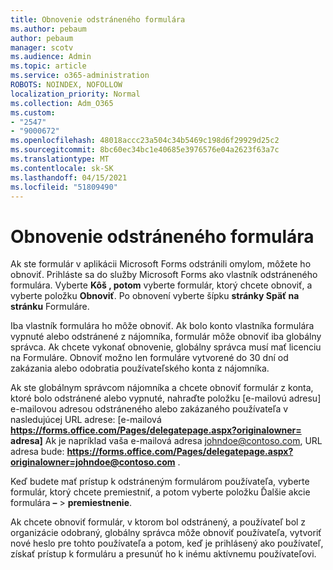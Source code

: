```yaml
---
title: Obnovenie odstráneného formulára
ms.author: pebaum
author: pebaum
manager: scotv
ms.audience: Admin
ms.topic: article
ms.service: o365-administration
ROBOTS: NOINDEX, NOFOLLOW
localization_priority: Normal
ms.collection: Adm_O365
ms.custom:
- "2547"
- "9000672"
ms.openlocfilehash: 48018accc23a504c34b5469c198d6f29929d25c2
ms.sourcegitcommit: 8bc60ec34bc1e40685e3976576e04a2623f63a7c
ms.translationtype: MT
ms.contentlocale: sk-SK
ms.lasthandoff: 04/15/2021
ms.locfileid: "51809490"
---
```

# <a name="restore-a-deleted-form"></a>Obnovenie odstráneného formulára

Ak ste formulár v aplikácii Microsoft Forms odstránili omylom, môžete ho obnoviť. Prihláste sa do služby Microsoft Forms ako vlastník odstráneného formulára. Vyberte **Kôš , potom** vyberte formulár, ktorý chcete obnoviť, a vyberte položku **Obnoviť**. Po obnovení vyberte šípku **stránky Späť na stránku** Formuláre.

Iba vlastník formulára ho môže obnoviť. Ak bolo konto vlastníka formulára vypnuté alebo odstránené z nájomníka, formulár môže obnoviť iba globálny správca. Ak chcete vykonať obnovenie, globálny správca musí mať licenciu na Formuláre. Obnoviť možno len formuláre vytvorené do 30 dní od zakázania alebo odobratia používateľského konta z nájomníka.

Ak ste globálnym správcom nájomníka a chcete obnoviť formulár z konta, ktoré bolo odstránené alebo vypnuté, nahraďte položku [e-mailovú adresu] e-mailovou adresou odstráneného alebo zakázaného používateľa v nasledujúcej URL adrese: [e-mailová **https://forms.office.com/Pages/delegatepage.aspx?originalowner= adresa]** Ak je napríklad vaša e-mailová adresa johndoe@contoso.com, URL adresa bude: **https://forms.office.com/Pages/delegatepage.aspx?originalowner=johndoe@contoso.com** . 

Keď budete mať prístup k odstráneným formulárom používateľa, vyberte formulár, ktorý chcete premiestniť, a potom vyberte položku Ďalšie akcie formulára **–**  >  **premiestnenie**.

Ak chcete obnoviť formulár, v ktorom bol odstránený, a používateľ bol z organizácie odobraný, globálny správca môže obnoviť používateľa, vytvoriť nové heslo pre tohto používateľa a potom, keď je prihlásený ako používateľ, získať prístup k formuláru a presunúť ho k inému aktívnemu používateľovi. 